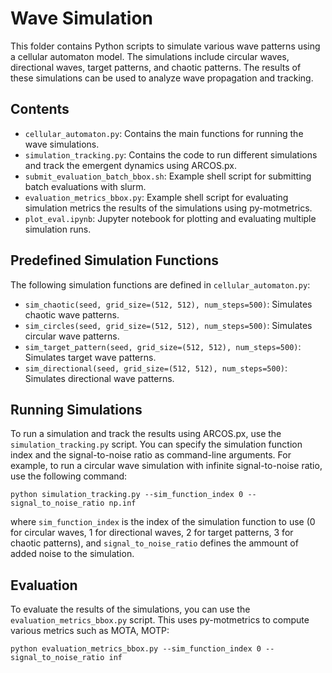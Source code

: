 # Wave Simulation

This folder contains Python scripts to simulate various wave patterns using a cellular automaton model. The simulations include circular waves, directional waves, target patterns, and chaotic patterns. The results of these simulations can be used to analyze wave propagation and tracking.

## Contents

- `cellular_automaton.py`: Contains the main functions for running the wave simulations.
- `simulation_tracking.py`: Contains the code to run different simulations and track the emergent dynamics using ARCOS.px.
- `submit_evaluation_batch_bbox.sh`: Example shell script for submitting batch evaluations with slurm.
- `evaluation_metrics_bbox.py`: Example shell script for evaluating simulation metrics the results of the simulations using py-motmetrics.
- `plot_eval.ipynb`: Jupyter notebook for plotting and evaluating multiple simulation runs.

## Predefined Simulation Functions

The following simulation functions are defined in `cellular_automaton.py`:

- `sim_chaotic(seed, grid_size=(512, 512), num_steps=500)`: Simulates chaotic wave patterns.
- `sim_circles(seed, grid_size=(512, 512), num_steps=500)`: Simulates circular wave patterns.
- `sim_target_pattern(seed, grid_size=(512, 512), num_steps=500)`: Simulates target wave patterns.
- `sim_directional(seed, grid_size=(512, 512), num_steps=500)`: Simulates directional wave patterns.

## Running Simulations

To run a simulation and track the results using ARCOS.px, use the `simulation_tracking.py` script. You can specify the simulation function index and the signal-to-noise ratio as command-line arguments. For example, to run a circular wave simulation with infinite signal-to-noise ratio, use the following command:

```terminal
python simulation_tracking.py --sim_function_index 0 --signal_to_noise_ratio np.inf
```

where `sim_function_index` is the index of the simulation function to use (0 for circular waves, 1 for directional waves, 2 for target patterns, 3 for chaotic patterns), and `signal_to_noise_ratio` defines the ammount of added noise to the simulation.

## Evaluation

To evaluate the results of the simulations, you can use the `evaluation_metrics_bbox.py` script. This uses py-motmetrics to compute various metrics such as MOTA, MOTP:

```terminal
python evaluation_metrics_bbox.py --sim_function_index 0 --signal_to_noise_ratio inf
```